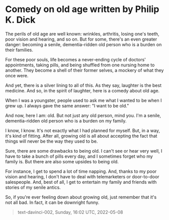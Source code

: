 # Comedy on old age written by Philip K. Dick



The perils of old age are well known: wrinkles, arthritis, losing one's teeth, poor vision and hearing, and so on. But for some, there's an even greater danger: becoming a senile, dementia-ridden old person who is a burden on their families.

For these poor souls, life becomes a never-ending cycle of doctors' appointments, taking pills, and being shuffled from one nursing home to another. They become a shell of their former selves, a mockery of what they once were.

And yet, there is a silver lining to all of this. As they say, laughter is the best medicine. And so, in the spirit of laughter, here is a comedy about old age.

When I was a youngster, people used to ask me what I wanted to be when I grew up. I always gave the same answer: "I want to be old."

And now, here I am: old. But not just any old person, mind you. I'm a senile, dementia-ridden old person who is a burden on my family.

I know, I know. It's not exactly what I had planned for myself. But, in a way, it's kind of fitting. After all, growing old is all about accepting the fact that things will never be the way they used to be.

Sure, there are some drawbacks to being old. I can't see or hear very well, I have to take a bunch of pills every day, and I sometimes forget who my family is. But there are also some upsides to being old.

For instance, I get to spend a lot of time napping. And, thanks to my poor vision and hearing, I don't have to deal with telemarketers or door-to-door salespeople. And, best of all, I get to entertain my family and friends with stories of my senile antics.

So, if you're ever feeling down about growing old, just remember that it's not all bad. In fact, it can be downright funny.

> text-davinci-002, Sunday, 16:02 UTC, 2022-05-08
